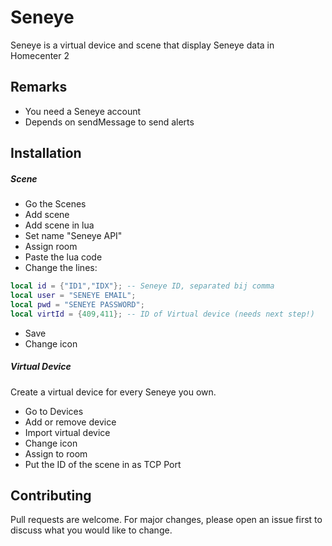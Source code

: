 # Seneye
Seneye is a virtual device and scene that display Seneye data in Homecenter 2

## Remarks
- You need a Seneye account
- Depends on sendMessage to send alerts

## Installation

##### Scene
- Go the Scenes
- Add scene
- Add scene in lua
- Set name "Seneye API"
- Assign room
- Paste the lua code
- Change the lines:
```lua
local id = {"ID1","IDX"}; -- Seneye ID, separated bij comma
local user = "SENEYE EMAIL";
local pwd = "SENEYE PASSWORD";
local virtId = {409,411}; -- ID of Virtual device (needs next step!)
```
- Save
- Change icon

##### Virtual Device
Create a virtual device for every Seneye you own.
- Go to Devices
- Add or remove device
- Import virtual device
- Change icon
- Assign to room
- Put the ID of the scene in as TCP Port


## Contributing
Pull requests are welcome. For major changes, please open an issue first to discuss what you would like to change.
